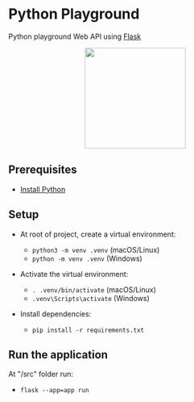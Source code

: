 # Python Playground
Python playground Web API using [Flask](https://flask.palletsprojects.com/en/2.2.x/)

<p align="center">
  <img height="200" src="https://res.cloudinary.com/practicaldev/image/fetch/s--yfF3_q8k--/c_limit%2Cf_auto%2Cfl_progressive%2Cq_auto%2Cw_880/https://thepracticaldev.s3.amazonaws.com/i/f0i5oszdj3gwk686xuc0.JPG">
</p>

## Prerequisites
- [Install Python](https://www.python.org/downloads/)

## Setup
- At root of project, create a virtual environment:
     - `python3 -m venv .venv` (macOS/Linux)
     - `python -m venv .venv` (Windows)

- Activate the virtual environment:
     - `. .venv/bin/activate` (macOS/Linux)
     - `.venv\Scripts\activate` (Windows)

- Install dependencies:
    - `pip install -r requirements.txt`

## Run the application
At "/src" folder run:
- `flask --app=app run`